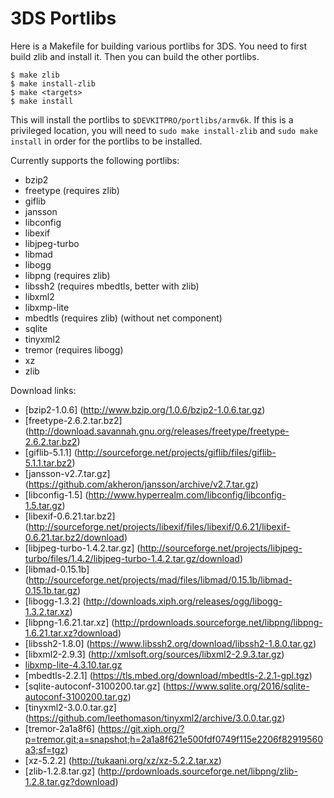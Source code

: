 3DS Portlibs
============

Here is a Makefile for building various portlibs for 3DS. You need to first
build zlib and install it. Then you can build the other portlibs.

    $ make zlib
    $ make install-zlib
    $ make <targets>
    $ make install

This will install the portlibs to `$DEVKITPRO/portlibs/armv6k`. If this is a
privileged location, you will need to `sudo make install-zlib` and `sudo make
install` in order for the portlibs to be installed.

Currently supports the following portlibs:

* bzip2
* freetype (requires zlib)
* giflib
* jansson
* libconfig
* libexif
* libjpeg-turbo
* libmad
* libogg
* libpng (requires zlib)
* libssh2 (requires mbedtls, better with zlib)
* libxml2
* libxmp-lite
* mbedtls (requires zlib) (without net component)
* sqlite
* tinyxml2
* tremor (requires libogg)
* xz
* zlib

Download links:

* [bzip2-1.0.6] (http://www.bzip.org/1.0.6/bzip2-1.0.6.tar.gz)
* [freetype-2.6.2.tar.bz2] (http://download.savannah.gnu.org/releases/freetype/freetype-2.6.2.tar.bz2)
* [giflib-5.1.1] (http://sourceforge.net/projects/giflib/files/giflib-5.1.1.tar.bz2)
* [jansson-v2.7.tar.gz] (https://github.com/akheron/jansson/archive/v2.7.tar.gz)
* [libconfig-1.5] (http://www.hyperrealm.com/libconfig/libconfig-1.5.tar.gz)
* [libexif-0.6.21.tar.bz2] (http://sourceforge.net/projects/libexif/files/libexif/0.6.21/libexif-0.6.21.tar.bz2/download)
* [libjpeg-turbo-1.4.2.tar.gz] (http://sourceforge.net/projects/libjpeg-turbo/files/1.4.2/libjpeg-turbo-1.4.2.tar.gz/download)
* [libmad-0.15.1b] (http://sourceforge.net/projects/mad/files/libmad/0.15.1b/libmad-0.15.1b.tar.gz)
* [libogg-1.3.2] (http://downloads.xiph.org/releases/ogg/libogg-1.3.2.tar.xz)
* [libpng-1.6.21.tar.xz] (http://prdownloads.sourceforge.net/libpng/libpng-1.6.21.tar.xz?download)
* [libssh2-1.8.0] (https://www.libssh2.org/download/libssh2-1.8.0.tar.gz)
* [libxml2-2.9.3] (http://xmlsoft.org/sources/libxml2-2.9.3.tar.gz)
* [libxmp-lite-4.3.10.tar.gz](http://sourceforge.net/projects/xmp/files/libxmp/4.3.10/libxmp-lite-4.3.10.tar.gz/download)
* [mbedtls-2.2.1] (https://tls.mbed.org/download/mbedtls-2.2.1-gpl.tgz)
* [sqlite-autoconf-3100200.tar.gz] (https://www.sqlite.org/2016/sqlite-autoconf-3100200.tar.gz)
* [tinyxml2-3.0.0.tar.gz] (https://github.com/leethomason/tinyxml2/archive/3.0.0.tar.gz)
* [tremor-2a1a8f6] (https://git.xiph.org/?p=tremor.git;a=snapshot;h=2a1a8f621e500fdf0749f115e2206f82919560a3;sf=tgz)
* [xz-5.2.2] (http://tukaani.org/xz/xz-5.2.2.tar.xz)
* [zlib-1.2.8.tar.gz] (http://prdownloads.sourceforge.net/libpng/zlib-1.2.8.tar.gz?download)
